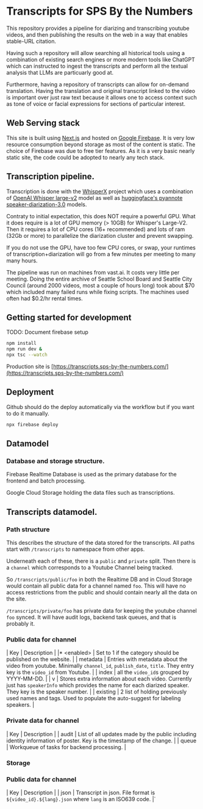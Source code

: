 # Transcripts for SPS By the Numbers
This repository provides a pipeline for diarizing and transcribing youtube
videos, and then publishing the results on the web in a way that enables
stable-URL citation.

Having such a repository will allow searching all historical tools using
a combination of existing search engines or more modern tools like ChatGPT
which can instructed to ingest the transcripts and perform all the textual
analysis that LLMs are particuarly good at.

Furthermore, having a repository of transcripts can allow for on-demand
translation. Having the translation and original transcript linked to the
video is important over just raw text because it allows one to access
context such as tone of voice or facial expressions for sections of
particular interest.

## Web Serving stack
This site is built using [Next.js](https://nextjs.org/) and hosted on
[Google Firebase](https://console.firebase.google.com). It is
very low resource consumption beyond storage as most of the content
is static. The choice of Firebase was due to free tier features. As
it is a very basic nearly static site, the code could be adopted to
nearly any tech stack.

## Transcription pipeline.
Transcription is done with the [WhisperX](https://github.com/m-bain/whisperX)
project which uses a combination of [OpenAI Whisper large-v2](https://github.com/openai/whisper) model
as well as [huggingface's pyannote speaker-diarization-3.0](https://huggingface.co/pyannote/speaker-diarization-3.0)
models.

Contraty to initial expectation, this does NOT require a powerful GPU. What it does
require is a lot of GPU memory (> 10GB) for Whisper's Large-V2. Then it requires
a lot of CPU cores (16+ recommended) and lots of ram (32Gb or more) to parallelize
the diarization cluster and prevent swapping.

If you do not use the GPU, have too few CPU cores, or swap, your runtimes of
transcription+diarization will go from a few minutes per meeting to many many hours.

The pipeline was run on machines from vast.ai. It costs very little per meeting.
Doing the entire archive of Seattle School Board and Seattle City Council
(around 2000 videos, most a couple of hours long) took about $70 which included
many failed runs while fixing scripts. The machines used often had $0.2/hr rental
times.

## Getting started for development

TODO: Document firebase setup

```bash
npm install
npm run dev &
npx tsc --watch
```

Production site is [https://transcripts.sps-by-the-numbers.com/](https://transcripts.sps-by-the-numbers.com/)

## Deployment

Github should do the deploy automatically via the workflow but if you want to do it manually.

```bash
npx firebase deploy
```

## Datamodel

### Database and storage structure.
Firebase Realtime Database is used as the primary database for the frontend
and batch processing.

Google Cloud Storage holding the data files such as transcriptions.

## Transcripts datamodel.
### Path structure
This describes the structure of the data stored for the transcripts. All
paths start with `/transcripts` to namespace from other apps.

Underneath each of these, there is a `public` and `private` split. Then
there is a `channel` which corresponds to a Youtube Channel being tracked.

So `/transcripts/public/foo` in both the Realtime DB and in Cloud Storage
would contain all public data for a channel named `foo`.  This will have
no access restrictions from the public and should contain nearly all the
data on the site.

`/transcripts/private/foo` has private data for keeping the youtube channel
`foo` synced.  It will have audit logs, backend task queues, and that is
probably it.

### Public data for channel
| Key | Description |
|* &lt;enabled&gt; | Set to 1 if the category should be published on the website. |
| metadata | Entries with metadata about the video from youtube. Minimally `channel_id`, `publish_date`, `title`. They entry key is the `video_id` from Youtube. |
| index | all the `video_id`s grouped by YYYY-MM-DD. |
| v | Stores extra information about each video. Currently just has `speakerInfo` which provides the name for each diarized speaker. They key is the speaker number. |
| existing | 2 list of holding previously used names and tags. Used to populate the auto-suggest for labeling speakers. |

### Private data for channel
| Key | Description |
| audit | List of all updates made by the public including identity information of poster. Key is the timestamp of the change. |
| queue | Workqueue of tasks for backend processing. |

### Storage
### Public data for channel
| Key | Description |
| json | Transcript in json. File format is `${video_id}.${lang}.json` where `lang` is an ISO639 code. |`
